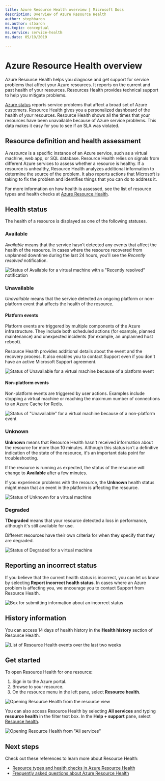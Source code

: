 ```yaml
---
title: Azure Resource Health overview | Microsoft Docs
description: Overview of Azure Resource Health
author: stephbaron
ms.author: stbaron
ms.topic: conceptual
ms.service: service-health
ms.date: 05/10/2019

---
```

# Azure Resource Health overview
 
Azure Resource Health helps you diagnose and get support for service problems that affect your Azure resources. It reports on the current and past health of your resources. Resources Health provides technical support to help you mitigate problems.

[Azure status](https://status.azure.com) reports service problems that affect a broad set of Azure customers. Resource Health gives you a personalized dashboard of the health of *your* resources. Resource Health shows all the times that your resources have been unavailable because of Azure service problems. This data makes it easy for you to see if an SLA was violated.

## Resource definition and health assessment

A *resource* is a specific instance of an Azure service, such as a virtual machine, web app, or SQL database. Resource Health relies on signals from different Azure services to assess whether a resource is healthy. If a resource is unhealthy, Resource Health analyzes additional information to determine the source of the problem. It also reports actions that Microsoft is taking to fix the problem and identifies things that you can do to address it.

For more information on how health is assessed, see the list of resource types and health checks at [Azure Resource Health](resource-health-checks-resource-types.md).

## Health status

The health of a resource is displayed as one of the following statuses.

### Available

*Available* means that the service hasn't detected any events that affect the health of the resource. In cases where the resource recovered from unplanned downtime during the last 24 hours, you'll see the *Recently resolved* notification.

![Status of *Available* for a virtual machine with a "Recently resolved" notification](./media/resource-health-overview/Available.png)

### Unavailable

*Unavailable* means that the service detected an ongoing platform or non-platform event that affects the health of the resource.

#### Platform events

Platform events are triggered by multiple components of the Azure infrastructure. They include both scheduled actions (for example, planned maintenance) and unexpected incidents (for example, an unplanned host reboot).

Resource Health provides additional details about the event and the recovery process. It also enables you to contact Support even if you don't have an active Microsoft Support agreement.

![Status of *Unavailable* for a virtual machine because of a platform event](./media/resource-health-overview/Unavailable.png)

#### Non-platform events

Non-platform events are triggered by user actions. Examples include stopping a virtual machine or reaching the maximum number of connections to an Azure Cache for Redis.

![Status of "Unavailable" for a virtual machine because of a non-platform event](./media/resource-health-overview/Unavailable_NonPlatform.png)

### Unknown

**Unknown** means that Resource Health hasn't received information about the resource for more than 10 minutes. Although this status isn't a definitive indication of the state of the resource, it's an important data point for troubleshooting.

If the resource is running as expected, the status of the resource will change to **Available** after a few minutes.

If you experience problems with the resource, the **Unknown** health status might mean that an event in the platform is affecting the resource.

![Status of *Unknown* for a virtual machine](./media/resource-health-overview/Unknown.png)

### Degraded

T**Degraded** means that your resource detected a loss in performance, although it's still available for use.

Different resources have their own criteria for when they specify that they are degraded.

![Status of *Degraded* for a virtual machine](./media/resource-health-overview/degraded.png)

## Reporting an incorrect status

If you believe that the current health status is incorrect, you can let us know by selecting **Report incorrect health status**. In cases where an Azure problem is affecting you, we encourage you to contact Support from Resource Health.

![Box for submitting information about an incorrect status](./media/resource-health-overview/incorrect-status.png)

## History information

You can access 14 days of health history in the **Health history** section of Resource Health.

![List of Resource Health events over the last two weeks](./media/resource-health-overview/history-blade.png)

## Get started

To open Resource Health for one resource:

1. Sign in to the Azure portal.
2. Browse to your resource.
3. On the resource menu in the left pane, select **Resource health**.

![Opening Resource Health from the resource view](./media/resource-health-overview/from-resource-blade.png)

You can also access Resource Health by selecting **All services** and typing **resource health** in the filter text box. In the **Help + support** pane, select [Resource health](https://ms.portal.azure.com/#blade/Microsoft_Azure_Monitoring/AzureMonitoringBrowseBlade/resourceHealth).

![Opening Resource Health from "All services"](./media/resource-health-overview/FromOtherServices.png)

## Next steps

Check out these references to learn more about Resource Health:
-  [Resource types and health checks in Azure Resource Health](resource-health-checks-resource-types.md)
-  [Frequently asked questions about Azure Resource Health](resource-health-faq.md)
